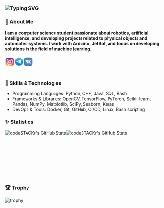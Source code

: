 ### ![Typing SVG](https://readme-typing-svg.herokuapp.com?font=arimo&weight=600&pause=1000&color=079EF7&width=435&lines=Hi+there+%F0%9F%91%8B%2C+I'm+Maks+Mr1necs)

### 🚀 About Me

#### I am a computer science student passionate about robotics, artificial intelligence, and developing projects related to physical objects and automated systems. I work with Arduino, JetBot, and focus on developing solutions in the field of machine learning.

[<img align="left" alt="Instagram" width="30px" src="https://github.com/mr1necs/mr1necs/blob/main/img/instagram.svg" />][instagram]
[<img align="left" alt="Telegram" width="30px" src="https://github.com/mr1necs/mr1necs/blob/main/img/telegram.svg" />][telegram]
[<img align="left" alt="Vk" width="30px" src="https://github.com/mr1necs/mr1necs/blob/main/img/vk.svg" />][vk]
<br />
<br /> 
<br /> 

[instagram]: https://instagram.com/mr_1necs/
[telegram]: https://t.me/mr_1necs
[vk]: https://vk.com/mr_1necs

### 🔧 Skills & Technologies

- Programming Languages: Python, C++, Java, SQL, Bash
- Frameworks & Libraries: OpenCV, TensorFlow, PyTorch, Scikit-learn, Pandas, NumPy, Matplotlib, SciPy, Seaborn, Keras
- DevOps & Tools: Docker, Git, GitHub, CI/CD, Linux, Bash scripting

### ✨ Statistics
<img align="left" alt="codeSTACKr's GitHub Stats" src="https://github-readme-stats.vercel.app/api?username=mr1necs&show_icons=true&theme=nord&hide_border=true" />
<img align="left" alt="codeSTACKr's GitHub Stats" src="https://github-readme-stats.vercel.app/api/top-langs/?username=mr1necs&langs_count=8&layout=compact&theme=nord&hide_border=true" />
<br />
<br /> 
<br /> 
<br />
<br />
<br />
<br /> 
<br />
<br />


### 🏆 Trophy
![trophy](https://github-profile-trophy.vercel.app/?username=mr1necs&column=8&theme=gruvbox&no-frame=true)
